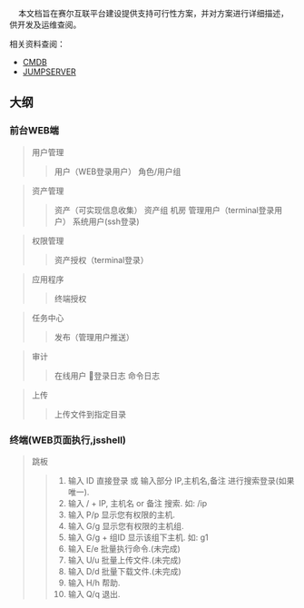 &nbsp;&nbsp;&nbsp;&nbsp;本文档旨在赛尔互联平台建设提供支持可行性方案，并对方案进行详细描述，供开发及运维查阅。


相关资料查阅：
 * [CMDB](http://www.linuxde.net/2015/09/15704.html)
 * [JUMPSERVER](https://github.com/jumpserver/jumpserver/)
 
 
## 大纲

### 前台WEB端
> 用户管理
>> 用户（WEB登录用户）
>> 角色/用户组

> 资产管理
>> 资产（可实现信息收集）
>> 资产组
>> 机房
>> 管理用户（terminal登录用户）
>> 系统用户(ssh登录)

> 权限管理
>> 资产授权（terminal登录）

> 应用程序
>> 终端授权

> 任务中心
>> 发布（管理用户推送）

> 审计
>> 在线用户
>> 登录日志
>> 命令日志
>> 

> 上传
>> 上传文件到指定目录

### 终端(WEB页面执行,jsshell)
> 跳板
>> 1) 输入 ID 直接登录 或 输入部分 IP,主机名,备注 进行搜索登录(如果唯一).
>> 2) 输入 / + IP, 主机名 or 备注 搜索. 如: /ip
>> 3) 输入 P/p 显示您有权限的主机.
>> 4) 输入 G/g 显示您有权限的主机组.
>> 5) 输入 G/g + 组ID 显示该组下主机. 如: g1
>> 6) 输入 E/e 批量执行命令.(未完成)
>> 7) 输入 U/u 批量上传文件.(未完成)
>> 8) 输入 D/d 批量下载文件.(未完成)
>> 9) 输入 H/h 帮助.
>> 0) 输入 Q/q 退出.


